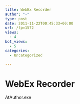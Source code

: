 ```yaml
---
title: WebEx Recorder
author: "-"
type: post
date: 2011-11-22T00:45:33+00:00
url: /?p=1572
views:
  - 4
bot_views:
  - 5
categories:
  - Uncategorized

---
```

# WebEx Recorder
AtAuthor.exe